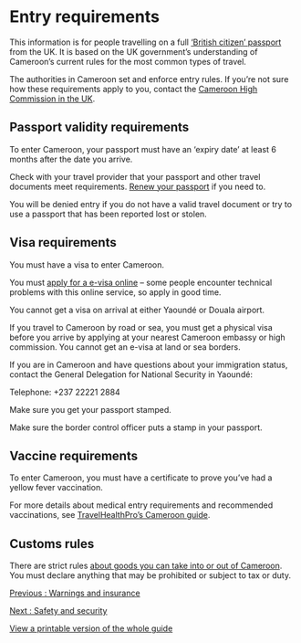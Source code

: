 # Entry requirements

This information is for people travelling on a full [‘British citizen’ passport](https://www.gov.uk/types-of-british-nationality) from the UK. It is based on the UK government’s understanding of Cameroon’s current rules for the most common types of travel.

The authorities in Cameroon set and enforce entry rules. If you’re not sure how these requirements apply to you, contact the [Cameroon High Commission in the UK](https://cameroonhighcommission.co.uk/).

## Passport validity requirements

To enter Cameroon, your passport must have an ‘expiry date’ at least 6 months after the date you arrive.

Check with your travel provider that your passport and other travel documents meet requirements. [Renew your passport](https://www.gov.uk/renew-adult-passport/renew) if you need to.

You will be denied entry if you do not have a valid travel document or try to use a passport that has been reported lost or stolen.

## Visa requirements

You must have a visa to enter Cameroon.

You must [apply for a e-visa online](http://www.evisacam.cm/) – some people encounter technical problems with this online service, so apply in good time.

You cannot get a visa on arrival at either Yaoundé or Douala airport.

If you travel to Cameroon by road or sea, you must get a physical visa before you arrive by applying at your nearest Cameroon embassy or high commission. You cannot get an e-visa at land or sea borders.

If you are in Cameroon and have questions about your immigration status, contact the General Delegation for National Security in Yaoundé:

Telephone: +237 22221 2884

Make sure you get your passport stamped.

Make sure the border control officer puts a stamp in your passport.

## Vaccine requirements

To enter Cameroon, you must have a certificate to prove you’ve had a yellow fever vaccination.

For more details about medical entry requirements and recommended vaccinations, see [TravelHealthPro’s Cameroon guide](https://travelhealthpro.org.uk/country/40/cameroon#Vaccine_Recommendations).

## Customs rules

There are strict rules [about goods you can take into or out of Cameroon](http://www.douanes.cm/douanes-cameroun/en/home-page-01-english/). You must declare anything that may be prohibited or subject to tax or duty.

[Previous
:
Warnings and insurance](/foreign-travel-advice/cameroon)

[Next
:
Safety and security](/foreign-travel-advice/cameroon/safety-and-security)

[View a printable version of the whole guide](/foreign-travel-advice/cameroon/print)